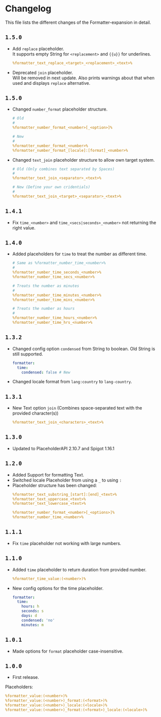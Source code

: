 # Changelog
This file lists the different changes of the Formatter-expansion in detail.

## `1.5.0`
- Add `replace` placeholder.  
  It supports empty String for `<replacement>` and `{{u}}` for underlines.
  ```yaml
  %formatter_text_replace_<target>_<replacement>_<text>%
  ```
- Deprecated `join` placeholder.  
  Will be removed in next update. Also prints warnings about that when used and displays `replace` alternative.

## `1.5.0`
- Changed `number_format` placeholder structure.
  ```yaml
  # Old
  #
  %formatter_number_format_<number>[_<option>]%
  
  # New
  #
  %formatter_number_format_<number>%
  %formatter_number_format_[locale]:[format]_<number>%
  ```
- Changed `text_join` placeholder structure to allow own target system.
  ```yaml
  # Old (Only combines text separated by Spaces)
  #
  %formatter_text_join_<separator>_<text>%
  
  # New (Define your own cridentials)
  #
  %formatter_text_join_<target>_<separator>_<text>%
  ```

## `1.4.1`
- Fix `time_<number>` and `time_<secs|seconds>_<number>` not returning the right value.

## `1.4.0`
- Added placeholders for `time` to treat the number as different time.
  ```yaml
  # Same as %formatter_number_time_<number>%
  #
  %formatter_number_time_seconds_<number>%
  %formatter_number_time_secs_<number>%
  
  # Treats the number as minutes
  #
  %formatter_number_time_minutes_<number>%
  %formatter_number_time_mins_<number>%
  
  # Treats the number as hours
  #
  %formatter_number_time_hours_<number>%
  %formatter_number_time_hrs_<number>%
  ```

## `1.3.2`
- Changed config option `condensed` from String to boolean. Old String is still supported.
  ```yaml
  formatter:
    time:
      condensed: false # New
  ```
- Changed locale format from `lang:country` to `lang-country`.

## `1.3.1`
- New Text option `join` (Combines space-separated text with the provided character(s))
  ```yaml
  %formatter_text_join_<characters>_<text>%
  ```

## `1.3.0`
- Updated to PlaceholderAPI 2.10.7 and Spigot 1.16.1

## `1.2.0`
- Added Support for formatting Text.
- Switched locale Placeholder from using a `_` to using `:`
- Placeholder structure has been changed:
  ```yaml
  %formatter_text_substring_[start]:[end]_<text>%
  %formatter_text_uppercase_<text>%
  %formatter_text_lowercase_<text>%
  
  %formatter_number_format_<number>[_<options>]%
  %formatter_number_time_<number>%
  ```

## `1.1.1`
- Fix `time` placeholder not working with large numbers.

## `1.1.0`
- Added `time` placeholder to return duration from provided number.
  ```yaml
  %formatter_time_value:(<number>)%
  ```
- New config options for the time placeholder.
  ```yaml
  formatter:
    time:
      hours: h
      seconds: s
      days: d
      condensed: 'no'
      minutes: m
  ```

## `1.0.1`
- Made options for `format` placeholder case-insensitive.

## `1.0.0`
- First release.

Placeholders:
```yaml
%formatter_value:(<number>)%
%formatter_value:(<number>)_format:(<format>)%
%formatter_value:(<number>)_locale:(<locale>)%
%formatter_value:(<number>)_format:(<format>)_locale:(<locale>)%
```